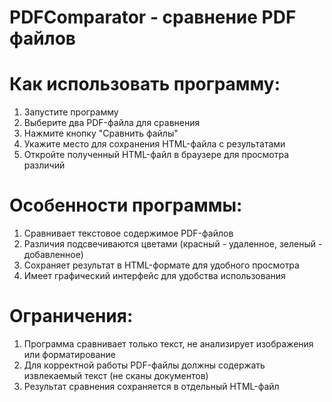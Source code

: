 # PDFComparator - сравнение PDF файлов

# Как использовать программу:
1) Запустите программу
2) Выберите два PDF-файла для сравнения
3) Нажмите кнопку "Сравнить файлы"
4) Укажите место для сохранения HTML-файла с результатами
5) Откройте полученный HTML-файл в браузере для просмотра различий

# Особенности программы:
1) Сравнивает текстовое содержимое PDF-файлов
2) Различия подсвечиваются цветами (красный - удаленное, зеленый - добавленное)
3) Сохраняет результат в HTML-формате для удобного просмотра
4) Имеет графический интерфейс для удобства использования

# Ограничения:
1) Программа сравнивает только текст, не анализирует изображения или форматирование
2) Для корректной работы PDF-файлы должны содержать извлекаемый текст (не сканы документов)
3) Результат сравнения сохраняется в отдельный HTML-файл
